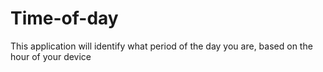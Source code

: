 # Time-of-day
This application will identify what period of the day you are, based on the hour of your device
